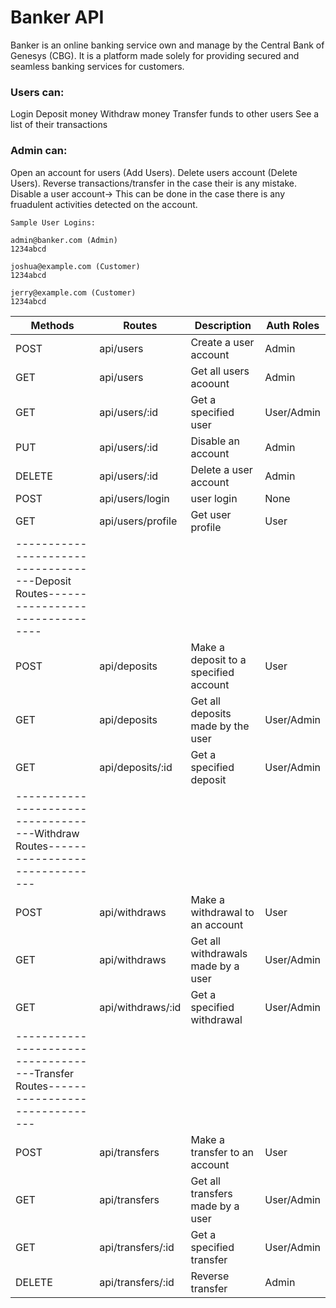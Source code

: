 # Banker API

Banker is an online banking service own and manage by the Central Bank of Genesys (CBG). It is a platform made solely for providing secured and seamless banking services for customers.

### Users can:
 Login
 Deposit money
 Withdraw money
 Transfer funds to other users
 See a list of their transactions

### Admin can:
 Open an account for users (Add Users).
 Delete users account (Delete Users).
 Reverse transactions/transfer in the case their is any mistake.
 Disable a user account-> This can be done in the case there is any fruadulent activities detected on the account.

```
Sample User Logins:

admin@banker.com (Admin)
1234abcd

joshua@example.com (Customer)
1234abcd

jerry@example.com (Customer)
1234abcd
```


| Methods | Routes            | Description                           | Auth Roles |
|---------|-------------------|---------------------------------------|------------|
| POST    | api/users         | Create a user account                 | Admin      |
| GET     | api/users         | Get all users acoount                 | Admin      |
| GET     | api/users/:id     | Get a specified user                  | User/Admin |
| PUT     | api/users/:id     | Disable an account                    | Admin      |
| DELETE  | api/users/:id     | Delete a user account                 | Admin      |
| POST    | api/users/login   | user login                            | None       |
| GET     | api/users/profile | Get user profile                      | User       |
|------------------------------------Deposit Routes--------------------------------|
| POST    | api/deposits      | Make a deposit to a specified account | User       |
| GET     | api/deposits      | Get all deposits made by the user     | User/Admin |
| GET     | api/deposits/:id  | Get a specified deposit               | User/Admin |
|------------------------------------Withdraw Routes-------------------------------|
| POST    | api/withdraws     | Make a withdrawal to an account       | User       |
| GET     | api/withdraws     | Get all withdrawals made by a user    | User/Admin |
| GET     | api/withdraws/:id | Get a specified withdrawal            | User/Admin |
|------------------------------------Transfer Routes-------------------------------|
| POST    | api/transfers     | Make a transfer to an account         | User       |
| GET     | api/transfers     | Get all transfers made by a user      | User/Admin |
| GET     | api/transfers/:id | Get a specified transfer              | User/Admin |
| DELETE  | api/transfers/:id | Reverse transfer                      | Admin      |